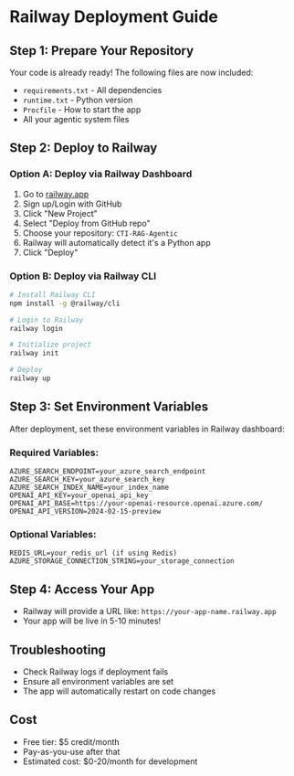 # Railway Deployment Guide

## Step 1: Prepare Your Repository
Your code is already ready! The following files are now included:
- `requirements.txt` - All dependencies
- `runtime.txt` - Python version
- `Procfile` - How to start the app
- All your agentic system files

## Step 2: Deploy to Railway

### Option A: Deploy via Railway Dashboard
1. Go to [railway.app](https://railway.app)
2. Sign up/Login with GitHub
3. Click "New Project"
4. Select "Deploy from GitHub repo"
5. Choose your repository: `CTI-RAG-Agentic`
6. Railway will automatically detect it's a Python app
7. Click "Deploy"

### Option B: Deploy via Railway CLI
```bash
# Install Railway CLI
npm install -g @railway/cli

# Login to Railway
railway login

# Initialize project
railway init

# Deploy
railway up
```

## Step 3: Set Environment Variables
After deployment, set these environment variables in Railway dashboard:

### Required Variables:
```
AZURE_SEARCH_ENDPOINT=your_azure_search_endpoint
AZURE_SEARCH_KEY=your_azure_search_key
AZURE_SEARCH_INDEX_NAME=your_index_name
OPENAI_API_KEY=your_openai_api_key
OPENAI_API_BASE=https://your-openai-resource.openai.azure.com/
OPENAI_API_VERSION=2024-02-15-preview
```

### Optional Variables:
```
REDIS_URL=your_redis_url (if using Redis)
AZURE_STORAGE_CONNECTION_STRING=your_storage_connection
```

## Step 4: Access Your App
- Railway will provide a URL like: `https://your-app-name.railway.app`
- Your app will be live in 5-10 minutes!

## Troubleshooting
- Check Railway logs if deployment fails
- Ensure all environment variables are set
- The app will automatically restart on code changes

## Cost
- Free tier: $5 credit/month
- Pay-as-you-use after that
- Estimated cost: $0-20/month for development 